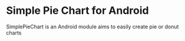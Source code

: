 Simple Pie Chart for Android
============================

SimplePieChart is an Android module aims to easily create pie or donut charts